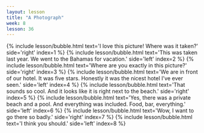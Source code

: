 ```yaml
---
layout: lesson
title: "A Photograph"
week: 8
lesson: 36
---
```


{% include lesson/bubble.html text='I love this picture! Where was it taken?' side='right' index=1 %}
{% include lesson/bubble.html text='This was taken last year. We went to the Bahamas for vacation.' side='left' index=2 %}
{% include lesson/bubble.html text='Where are you exactly in this picture?' side='right' index=3 %}
{% include lesson/bubble.html text='We are in front of our hotel. It was five stars. Honestly it was the nicest hotel I&rsquo;ve ever seen.' side='left' index=4 %}
{% include lesson/bubble.html text='That sounds so cool. And it looks like it is right next to the beach.' side='right' index=5 %}
{% include lesson/bubble.html text='Yes, there was a private beach and a pool. And everything was included. Food, bar, everything.' side='left' index=6 %}
{% include lesson/bubble.html text='Wow, I want to go there so badly.' side='right' index=7 %}
{% include lesson/bubble.html text='I think you should.' side='left' index=8 %}
